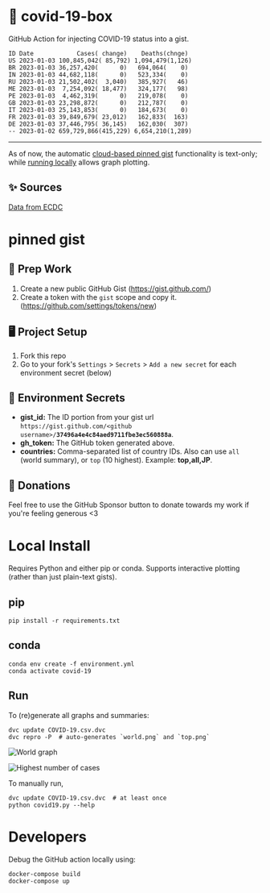 # 🏥 covid-19-box

GitHub Action for injecting COVID-19 status into a gist.

```
ID Date            Cases( change)    Deaths(chnge)
US 2023-01-03 100,845,042( 85,792) 1,094,479(1,126)
BR 2023-01-03 36,257,420(      0)   694,064(    0)
IN 2023-01-03 44,682,118(      0)   523,334(    0)
RU 2023-01-03 21,502,402(  3,040)   385,927(   46)
ME 2023-01-03  7,254,092( 18,477)   324,177(   98)
PE 2023-01-03  4,462,319(      0)   219,078(    0)
GB 2023-01-03 23,298,872(      0)   212,787(    0)
IT 2023-01-03 25,143,853(      0)   184,673(    0)
FR 2023-01-03 39,849,679( 23,012)   162,833(  163)
DE 2023-01-03 37,446,795( 36,145)   162,030(  307)
-- 2023-01-02 659,729,866(415,229) 6,654,210(1,289)
```

---

As of now, the automatic [cloud-based pinned gist](#pinned-gist) functionality is text-only;
while [running locally](#local-install) allows graph plotting.

## ✨ Sources

[Data from ECDC](https://www.ecdc.europa.eu/en/publications-data/download-todays-data-geographic-distribution-covid-19-cases-worldwide)

# pinned gist

## 🎒 Prep Work
1. Create a new public GitHub Gist (https://gist.github.com/)
1. Create a token with the `gist` scope and copy it. (https://github.com/settings/tokens/new)

## 🖥 Project Setup
1. Fork this repo
1. Go to your fork's `Settings` > `Secrets` > `Add a new secret` for each environment secret (below)

## 🤫 Environment Secrets
- **gist_id:** The ID portion from your gist url `https://gist.github.com/<github username>/`**`37496a4e4c84aed9711fbe3ec560888a`**.
- **gh_token:** The GitHub token generated above.
- **countries:** Comma-separated list of country IDs. Also can use `all` (world summary), or `top` (10 highest). Example: **top,all,JP**.

## 💸 Donations

Feel free to use the GitHub Sponsor button to donate towards my work if you're feeling generous <3

# Local Install

Requires Python and either pip or conda. Supports interactive plotting (rather than just plain-text gists).

## pip

```
pip install -r requirements.txt
```

## conda

```
conda env create -f environment.yml
conda activate covid-19
```

## Run

To (re)generate all graphs and summaries:

```
dvc update COVID-19.csv.dvc
dvc repro -P  # auto-generates `world.png` and `top.png`
```

![World graph](world.png)

![Highest number of cases](top.png)

To manually run,

```
dvc update COVID-19.csv.dvc  # at least once
python covid19.py --help
```

# Developers

Debug the GitHub action locally using:

```
docker-compose build
docker-compose up
```
